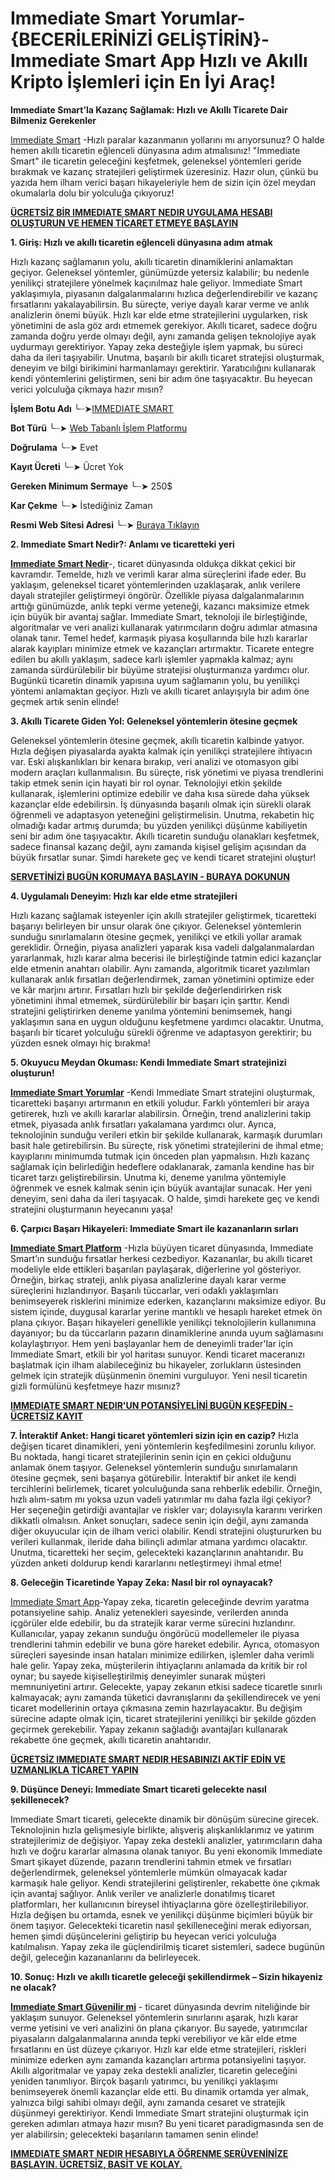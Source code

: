 # Immediate Smart Yorumlar-{BECERİLERİNİZİ GELİŞTİRİN}-Immediate Smart App Hızlı ve Akıllı Kripto İşlemleri için En İyi Araç!

**Immediate Smart’la Kazanç Sağlamak: Hızlı ve Akıllı Ticarete Dair Bilmeniz Gerekenler**

[Immediate Smart](https://www.cryptoalertscam.com/immediate-smart-review/) -Hızlı paralar kazanmanın yollarını mı arıyorsunuz? O halde hemen akıllı ticaretin eğlenceli dünyasına adım atmalısınız! "Immediate Smart" ile ticaretin geleceğini keşfetmek, geleneksel yöntemleri geride bırakmak ve kazanç stratejileri geliştirmek üzeresiniz. Hazır olun, çünkü bu yazıda hem ilham verici başarı hikayeleriyle hem de sizin için özel meydan okumalarla dolu bir yolculuğa çıkıyoruz!

**[ÜCRETSİZ BİR IMMEDIATE SMART NEDIR UYGULAMA HESABI OLUŞTURUN VE HEMEN TİCARET ETMEYE BAŞLAYIN](https://www.cryptoalertscam.com/immediate-smart-review/)**

**1. Giriş: Hızlı ve akıllı ticaretin eğlenceli dünyasına adım atmak**

Hızlı kazanç sağlamanın yolu, akıllı ticaretin dinamiklerini anlamaktan geçiyor. Geleneksel yöntemler, günümüzde yetersiz kalabilir; bu nedenle yenilikçi stratejilere yönelmek kaçınılmaz hale geliyor. Immediate Smart yaklaşımıyla, piyasanın dalgalanmalarını hızlıca değerlendirebilir ve kazanç fırsatlarını yakalayabilirsin. Bu süreçte, veriye dayalı karar verme ve anlık analizlerin önemi büyük. Hızlı kar elde etme stratejilerini uygularken, risk yönetimini de asla göz ardı etmemek gerekiyor. Akıllı ticaret, sadece doğru zamanda doğru yerde olmayı değil, aynı zamanda gelişen teknolojiye ayak uydurmayı gerektiriyor. Yapay zeka desteğiyle işlem yapmak, bu süreci daha da ileri taşıyabilir. Unutma, başarılı bir akıllı ticaret stratejisi oluşturmak, deneyim ve bilgi birikimini harmanlamayı gerektirir. Yaratıcılığını kullanarak kendi yöntemlerini geliştirmen, seni bir adım öne taşıyacaktır. Bu heyecan verici yolculuğa çıkmaya hazır mısın?

**İşlem Botu Adı** ╰┈➤[IMMEDIATE SMART](https://www.cryptoalertscam.com/immediate-smart-review/)

**Bot Türü** ╰┈➤ [Web Tabanlı İşlem Platformu](https://www.cryptoalertscam.com/immediate-smart-review/)

**Doğrulama** ╰┈➤ Evet

**Kayıt Ücreti** ╰┈➤ Ücret Yok

**Gereken Minimum Sermaye** ╰┈➤ 250$

**Kar Çekme** ╰┈➤ İstediğiniz Zaman

**Resmi Web Sitesi Adresi** ╰┈➤ [Buraya Tıklayın](https://www.cryptoalertscam.com/immediate-smart-review/)

**2. Immediate Smart Nedir?: Anlamı ve ticaretteki yeri**

**[Immediate Smart Nedir](https://www.cryptoalertscam.com/immediate-smart-review/)**-, ticaret dünyasında oldukça dikkat çekici bir kavramdır. Temelde, hızlı ve verimli karar alma süreçlerini ifade eder. Bu yaklaşım, geleneksel ticaret yöntemlerinden uzaklaşarak, anlık verilere dayalı stratejiler geliştirmeyi öngörür. Özellikle piyasa dalgalanmalarının arttığı günümüzde, anlık tepki verme yeteneği, kazancı maksimize etmek için büyük bir avantaj sağlar. Immediate Smart, teknoloji ile birleştiğinde, algoritmalar ve veri analizi kullanarak yatırımcıların doğru adımlar atmasına olanak tanır. Temel hedef, karmaşık piyasa koşullarında bile hızlı kararlar alarak kayıpları minimize etmek ve kazançları artırmaktır. Ticarete entegre edilen bu akıllı yaklaşım, sadece karlı işlemler yapmakla kalmaz; aynı zamanda sürdürülebilir bir büyüme stratejisi oluşturmanıza yardımcı olur. Bugünkü ticaretin dinamik yapısına uyum sağlamanın yolu, bu yenilikçi yöntemi anlamaktan geçiyor. Hızlı ve akıllı ticaret anlayışıyla bir adım öne geçmek artık senin elinde!

**3. Akıllı Ticarete Giden Yol: Geleneksel yöntemlerin ötesine geçmek**

Geleneksel yöntemlerin ötesine geçmek, akıllı ticaretin kalbinde yatıyor. Hızla değişen piyasalarda ayakta kalmak için yenilikçi stratejilere ihtiyacın var. Eski alışkanlıkları bir kenara bırakıp, veri analizi ve otomasyon gibi modern araçları kullanmalısın. Bu süreçte, risk yönetimi ve piyasa trendlerini takip etmek senin için hayati bir rol oynar. Teknolojiyi etkin şekilde kullanarak, işlemlerini optimize edebilir ve daha kısa sürede daha yüksek kazançlar elde edebilirsin. İş dünyasında başarılı olmak için sürekli olarak öğrenmeli ve adaptasyon yeteneğini geliştirmelisin. Unutma, rekabetin hiç olmadığı kadar artmış durumda; bu yüzden yenilikçi düşünme kabiliyetin seni bir adım öne taşıyacaktır. Akıllı ticaretin sunduğu olanakları keşfetmek, sadece finansal kazanç değil, aynı zamanda kişisel gelişim açısından da büyük fırsatlar sunar. Şimdi harekete geç ve kendi ticaret stratejini oluştur!

**[SERVETİNİZİ BUGÜN KORUMAYA BAŞLAYIN - BURAYA DOKUNUN](https://www.cryptoalertscam.com/immediate-smart-review/)**

**4. Uygulamalı Deneyim: Hızlı kar elde etme stratejileri**

Hızlı kazanç sağlamak isteyenler için akıllı stratejiler geliştirmek, ticaretteki başarıyı belirleyen bir unsur olarak öne çıkıyor. Geleneksel yöntemlerin sunduğu sınırlamaların ötesine geçmek, yenilikçi ve etkili yollar aramak gereklidir. Örneğin, piyasa analizleri yaparak kısa vadeli dalgalanmalardan yararlanmak, hızlı karar alma becerisi ile birleştiğinde tatmin edici kazançlar elde etmenin anahtarı olabilir. Aynı zamanda, algoritmik ticaret yazılımları kullanarak anlık fırsatları değerlendirmek, zaman yönetimini optimize eder ve kâr marjını artırır. Fırsatları hızlı bir şekilde değerlendirirken risk yönetimini ihmal etmemek, sürdürülebilir bir başarı için şarttır. Kendi stratejini geliştirirken deneme yanılma yöntemini benimsemek, hangi yaklaşımın sana en uygun olduğunu keşfetmene yardımcı olacaktır. Unutma, başarılı bir ticaret yolculuğu sürekli öğrenme ve adaptasyon gerektirir; bu yüzden esnek olmayı hiç bırakma!

**5. Okuyucu Meydan Okuması: Kendi Immediate Smart stratejinizi oluşturun!**

**[Immediate Smart Yorumlar](https://www.cryptoalertscam.com/immediate-smart-review/)** -Kendi Immediate Smart stratejini oluşturmak, ticaretteki başarıyı artırmanın en etkili yoludur. Farklı yöntemleri bir araya getirerek, hızlı ve akıllı kararlar alabilirsin. Örneğin, trend analizlerini takip etmek, piyasada anlık fırsatları yakalamana yardımcı olur. Ayrıca, teknolojinin sunduğu verileri etkin bir şekilde kullanarak, karmaşık durumları basit hale getirebilirsin. Bu süreçte, risk yönetimi stratejilerini de ihmal etme; kayıplarını minimumda tutmak için önceden plan yapmalısın. Hızlı kazanç sağlamak için belirlediğin hedeflere odaklanarak, zamanla kendine has bir ticaret tarzı geliştirebilirsin. Unutma ki, deneme yanılma yöntemiyle öğrenmek ve esnek kalmak senin için büyük avantajlar sunacak. Her yeni deneyim, seni daha da ileri taşıyacak. O halde, şimdi harekete geç ve kendi stratejini oluşturmanın heyecanını yaşa!

**6. Çarpıcı Başarı Hikayeleri: Immediate Smart ile kazananların sırları**

**[Immediate Smart Platform](https://www.cryptoalertscam.com/immediate-smart-review/)** -Hızla büyüyen ticaret dünyasında, Immediate Smart’ın sunduğu fırsatlar herkesi cezbediyor. Kazananlar, bu akıllı ticaret modeliyle elde ettikleri başarıları paylaşarak, diğerlerine yol gösteriyor. Örneğin, birkaç strateji, anlık piyasa analizlerine dayalı karar verme süreçlerini hızlandırıyor. Başarılı tüccarlar, veri odaklı yaklaşımları benimseyerek risklerini minimize ederken, kazançlarını maksimize ediyor. Bu sistem içinde, duygusal kararlar yerine mantıklı ve hesaplı hareket etmek ön plana çıkıyor. Başarı hikayeleri genellikle yenilikçi teknolojilerin kullanımına dayanıyor; bu da tüccarların pazarın dinamiklerine anında uyum sağlamasını kolaylaştırıyor. Hem yeni başlayanlar hem de deneyimli trader'lar için Immediate Smart, etkili bir yol haritası sunuyor. Kendi ticaret maceranızı başlatmak için ilham alabileceğiniz bu hikayeler, zorlukların üstesinden gelmek için stratejik düşünmenin önemini vurguluyor. Yeni nesil ticaretin gizli formülünü keşfetmeye hazır mısınız?

**[IMMEDIATE SMART NEDIR'UN POTANSİYELİNİ BUGÜN KEŞFEDİN - ÜCRETSİZ KAYIT](https://www.cryptoalertscam.com/immediate-smart-review/)**

**7. İnteraktif Anket: Hangi ticaret yöntemleri sizin için en cazip?**
Hızla değişen ticaret dinamikleri, yeni yöntemlerin keşfedilmesini zorunlu kılıyor. Bu noktada, hangi ticaret stratejilerinin senin için en çekici olduğunu anlamak önem taşıyor. Geleneksel yöntemlerin sunduğu sınırlamaların ötesine geçmek, seni başarıya götürebilir. İnteraktif bir anket ile kendi tercihlerini belirlemek, ticaret yolculuğunda sana rehberlik edebilir. Örneğin, hızlı alım-satım mı yoksa uzun vadeli yatırımlar mı daha fazla ilgi çekiyor? Her seçeneğin getirdiği avantajlar ve riskler var; dolayısıyla kararını verirken dikkatli olmalısın. Anket sonuçları, sadece senin için değil, aynı zamanda diğer okuyucular için de ilham verici olabilir. Kendi stratejini oluştururken bu verileri kullanmak, ileride daha bilinçli adımlar atmana yardımcı olacaktır. Unutma, ticaretteki her seçim, gelecekteki kazançlarının anahtarıdır. Bu yüzden anketi doldurup kendi kararlarını netleştirmeyi ihmal etme!

**8. Geleceğin Ticaretinde Yapay Zeka: Nasıl bir rol oynayacak?**

[Immediate Smart App](https://www.cryptoalertscam.com/immediate-smart-review/)-Yapay zeka, ticaretin geleceğinde devrim yaratma potansiyeline sahip. Analiz yetenekleri sayesinde, verilerden anında içgörüler elde edebilir, bu da stratejik karar verme sürecini hızlandırır. Kullanıcılar, yapay zekanın sunduğu öngörücü modellemeler ile piyasa trendlerini tahmin edebilir ve buna göre hareket edebilir. Ayrıca, otomasyon süreçleri sayesinde insan hataları minimize edilirken, işlemler daha verimli hale gelir. Yapay zeka, müşterilerin ihtiyaçlarını anlamada da kritik bir rol oynar; bu sayede kişiselleştirilmiş deneyimler sunarak müşteri memnuniyetini artırır. Gelecekte, yapay zekanın etkisi sadece ticaretle sınırlı kalmayacak; aynı zamanda tüketici davranışlarını da şekillendirecek ve yeni ticaret modellerinin ortaya çıkmasına zemin hazırlayacaktır. Bu değişim sürecine adapte olmak için, ticaret stratejilerini yenilikçi bir şekilde gözden geçirmek gerekebilir. Yapay zekanın sağladığı avantajları kullanarak rekabette öne geçmek, akıllı ticaretin anahtarıdır.

**[ÜCRETSİZ IMMEDIATE SMART NEDIR HESABINIZI AKTİF EDİN VE UZMANLIKLA TİCARET YAPIN](https://www.cryptoalertscam.com/immediate-smart-review/)**

**9. Düşünce Deneyi: Immediate Smart ticareti gelecekte nasıl şekillenecek?**

Immediate Smart ticareti, gelecekte dinamik bir dönüşüm sürecine girecek. Teknolojinin hızla gelişmesiyle birlikte, alışveriş alışkanlıklarımız ve yatırım stratejilerimiz de değişiyor. Yapay zeka destekli analizler, yatırımcıların daha hızlı ve doğru kararlar almasına olanak tanıyor. Bu yeni ekonomik Immediate Smart şikayet düzende, pazarın trendlerini tahmin etmek ve fırsatları değerlendirmek, geleneksel yöntemlerle mümkün olmayacak kadar karmaşık hale geliyor. Kendi stratejilerini geliştirenler, rekabette öne çıkmak için avantaj sağlıyor. Anlık veriler ve analizlerle donatılmış ticaret platformları, her kullanıcının bireysel ihtiyaçlarına göre özelleştirilebiliyor. Hızla değişen bu ortamda, esnek ve yenilikçi düşünme biçimleri büyük bir önem taşıyor. Gelecekteki ticaretin nasıl şekilleneceğini merak ediyorsan, hemen şimdi düşüncelerini geliştirip bu heyecan verici yolculuğa katılmalısın. Yapay zeka ile güçlendirilmiş ticaret sistemleri, sadece bugünün değil, geleceğin kazananlarını da belirleyecek.

**10. Sonuç: Hızlı ve akıllı ticaretle geleceği şekillendirmek – Sizin hikayeniz ne olacak?**

**[Immediate Smart Güvenilir mi](https://www.cryptoalertscam.com/immediate-smart-review/)** - ticaret dünyasında devrim niteliğinde bir yaklaşım sunuyor. Geleneksel yöntemlerin sınırlarını aşarak, hızlı karar verme yetisini ve veri analizini ön plana çıkarıyor. Bu sayede, yatırımcılar piyasaların dalgalanmalarına anında tepki verebiliyor ve kâr elde etme fırsatlarını en üst düzeye çıkarıyor. Hızlı kar elde etme stratejileri, riskleri minimize ederken aynı zamanda kazançları artırma potansiyelini taşıyor. Akıllı algoritmalar ve yapay zeka destekli analizler, ticaretin geleceğini yeniden tanımlıyor. Birçok başarılı yatırımcı, bu yenilikçi yaklaşımı benimseyerek önemli kazançlar elde etti. Bu dinamik ortamda yer almak, yalnızca bilgi sahibi olmayı değil, aynı zamanda cesaret ve stratejik düşünmeyi gerektiriyor. Kendi Immediate Smart stratejini oluşturmak için gereken adımları atmaya hazır mısın? Bu yeni ticaret paradigmasında sen de yer alabilirsin; gelecekteki başarıların tamamen senin elinde!

**[IMMEDIATE SMART NEDIR HESABIYLA ÖĞRENME SERÜVENİNİZE BAŞLAYIN. ÜCRETSİZ, BASİT VE KOLAY.](https://www.cryptoalertscam.com/immediate-smart-review/)**
